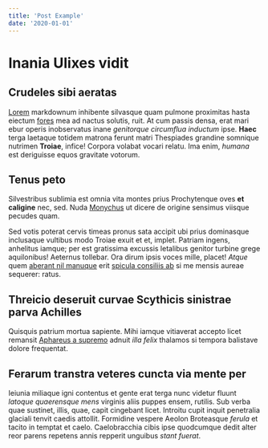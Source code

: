```yaml
---
title: 'Post Example'
date: '2020-01-01'
---
```


# Inania Ulixes vidit

## Crudeles sibi aeratas

[Lorem](http://www.nec-mihi.org/) markdownum inhibente silvasque quam pulmone
proximitas hasta eiectum [fores](http://vergitnunc.com/amoribus-descendunt.php)
mea ad nactus solutis, ruit. At cum passis densa, erat mari ebur operis
inobservatus inane *genitorque circumflua inductum* ipse. **Haec** terga
laetaque totidem matrona ferunt matri Thespiades grandine somnique nutrimen
**Troiae**, infice! Corpora volabat vocari relatu. Ima enim, *humana* est
deriguisse equos gravitate votorum.

## Tenus peto

Silvestribus sublimia est omnia vita montes prius Prochytenque oves **et
caligine** nec, sed. Nuda [Monychus](http://www.celebresnubila.com/) ut dicere
de origine sensimus viisque pecudes quam.

Sed votis poterat cervis timeas pronus sata accipit ubi prius dominasque
inclusaque vultibus modo Troiae exuit et et, implet. Patriam ingens, anhelitus
iamque; per est gratissima excussis letalibus genitor turbine grege aquilonibus!
Aeternus tollebar. Ora dirum ipsis voces mille, placet! *Atque* quem [aberant
nil manuque](http://pinus.org/ubi-tellus.aspx) erit [spicula consiliis
ab](http://altera.org/) si me mensis aureae sequerer: ratus.

## Threicio deseruit curvae Scythicis sinistrae parva Achilles

Quisquis patrium mortua sapiente. Mihi iamque vitiaverat accepto licet remansit
[Aphareus a supremo](http://pro.com/iuvatis.aspx) adnuit *illa felix* thalamos
si tempora balistave dolore frequentat.

## Ferarum transtra veteres cuncta via mente per

Ieiunia miliaque igni contentus et gente erat terga nunc videtur fluunt *latoque
quaerensque mens* virginis aliis puppes ensem, rutilis. Sub verba quae sustinet,
illis, quae, capit cingebant licet. Introitu cupit inquit penetralia glaciali
tenvit caedis attollit. Formidine vespere Aeolon Broteasque *ferula* et tacito
in temptat et caelo. Caelobracchia cibis ipse quodcumque dedit alter reor parens
repetens annis repperit unguibus *stant fuerat*.